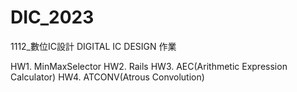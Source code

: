 # DIC_2023
 1112_數位IC設計 DIGITAL IC DESIGN 作業

 HW1. MinMaxSelector
 HW2. Rails
 HW3. AEC(Arithmetic Expression Calculator)
 HW4. ATCONV(Atrous Convolution)
